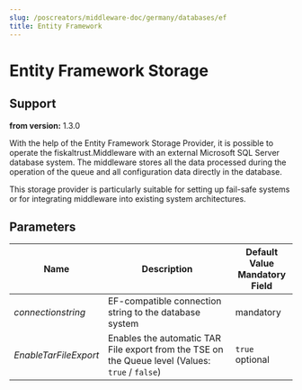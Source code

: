 ```yaml
---
slug: /poscreators/middleware-doc/germany/databases/ef
title: Entity Framework
---
```


# Entity Framework Storage

## Support

**from version:** 1.3.0

With the help of the Entity Framework Storage Provider, it is possible to operate the fiskaltrust.Middleware with an external Microsoft SQL Server database system. The middleware stores all the data processed during the operation of the queue and all configuration data directly in the database.

This storage provider is particularly suitable for setting up fail-safe systems or for integrating middleware into existing system architectures.

## Parameters

| Name                  | Description                                                                                      | **Default Value**<br />**Mandatory Field** |
| --------------------- | ------------------------------------------------------------------------------------------------ | ------------------------------------------ |
| _connectionstring_    | EF-compatible connection string to the database system                                           | mandatory                                  |
| _EnableTarFileExport_ | Enables the automatic TAR File export from the TSE on the Queue level (Values: `true` / `false`) | `true` <br> optional                       |
